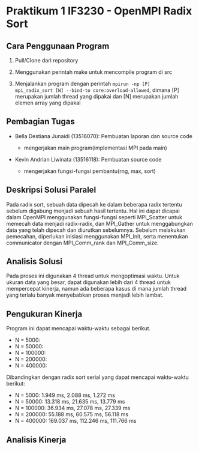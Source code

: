 # Praktikum 1 IF3230 - OpenMPI Radix Sort

Cara Penggunaan Program
-----
1. Pull/Clone dari repository

2. Menggunakan perintah make untuk mencompile program di src

3. Menjalankan program dengan perintah <code>mpirun -np [P] mpi_radix_sort [N] --bind-to core:overload-allowed</code>, dimana [P] merupakan jumlah thread yang dipakai dan [N] merupakan jumlah elemen array yang dipakai


Pembagian Tugas
-----
- Bella Destiana Junaidi (13516070): Pembuatan laporan dan source code
    -  mengerjakan main program(implementasi MPI pada main)

- Kevin Andrian Liwinata (13516118): Pembuatan source code
    - mengerjakan fungsi-fungsi pembantu(rng, max, sort)
 

Deskripsi Solusi Paralel
-----
Pada radix sort, sebuah data dipecah ke dalam beberapa radix tertentu sebelum digabung menjadi sebuah hasil tertentu. Hal ini dapat dicapai dalam OpenMPI menggunakan fungsi-fungsi seperti MPI_Scatter untuk memecah data menjadi radix-radix, dan MPI_Gather untuk menggabungkan data yang telah dipecah dan diurutkan sebelumnya. Sebelum melakukan pemecahan, diperlukan inisiasi menggunakan MPI_Init, serta menentukan communicator dengan MPI_Comm_rank dan MPI_Comm_size.


Analisis Solusi
-----
Pada proses ini digunakan 4 thread untuk mengoptimasi waktu. Untuk ukuran data yang besar, dapat digunakan lebih dari 4 thread untuk mempercepat kinerja, namun ada beberapa kasus di mana jumlah thread yang terlalu banyak menyebabkan proses menjadi lebih lambat.

Pengukuran Kinerja
-----
Program ini dapat mencapai waktu-waktu sebagai berikut.
- N = 5000: 
- N = 50000: 
- N = 100000: 
- N = 200000: 
- N = 400000: 

Dibandingkan dengan radix sort serial yang dapat mencapai waktu-waktu berikut:
- N = 5000: 1.949 ms, 2.088 ms, 1.272 ms
- N = 50000: 13.318 ms, 21.635 ms, 13.779 ms
- N = 100000: 36.934 ms, 27.078 ms, 27.339 ms
- N = 200000: 55.188 ms, 60.575 ms, 56.118 ms
- N = 400000: 169.037 ms, 112.246 ms, 111.766 ms
 

Analisis Kinerja
-----
